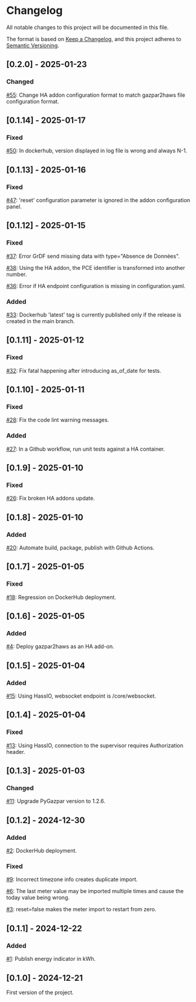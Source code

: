 # Changelog

All notable changes to this project will be documented in this file.

The format is based on [Keep a Changelog](https://keepachangelog.com/en/1.0.0/),
and this project adheres to [Semantic Versioning](https://semver.org/spec/v2.0.0.html).

## [0.2.0] - 2025-01-23

### Changed

[#55](https://github.com/ssenart/gazpar2haws/issues/55): Change HA addon configuration format to match gazpar2haws file configuration format.

## [0.1.14] - 2025-01-17

### Fixed

[#50](https://github.com/ssenart/gazpar2haws/issues/50): In dockerhub, version displayed in log file is wrong and always N-1.

## [0.1.13] - 2025-01-16

### Fixed

[#47](https://github.com/ssenart/gazpar2haws/issues/47): 'reset' configuration parameter is ignored in the addon configuration panel.

## [0.1.12] - 2025-01-15

### Fixed

[#37](https://github.com/ssenart/gazpar2haws/issues/37): Error GrDF send missing data with type="Absence de Données".

[#38](https://github.com/ssenart/gazpar2haws/issues/38): Using the HA addon, the PCE identifier is transformed into another number.

[#36](https://github.com/ssenart/gazpar2haws/issues/36): Error if HA endpoint configuration is missing in configuration.yaml.

### Added

[#33](https://github.com/ssenart/gazpar2haws/issues/33): Dockerhub 'latest' tag is currently published only if the release is created in the main branch.

## [0.1.11] - 2025-01-12

### Fixed

[#32](https://github.com/ssenart/gazpar2haws/issues/32): Fix fatal happening after introducing as_of_date for tests.

## [0.1.10] - 2025-01-11

### Fixed

[#28](https://github.com/ssenart/gazpar2haws/issues/28): Fix the code lint warning messages.

### Added

[#27](https://github.com/ssenart/gazpar2haws/issues/27): In a Github workflow, run unit tests against a HA container.

## [0.1.9] - 2025-01-10

### Fixed

[#26](https://github.com/ssenart/gazpar2haws/issues/26): Fix broken HA addons update.

## [0.1.8] - 2025-01-10

### Added

[#20](https://github.com/ssenart/gazpar2haws/issues/20): Automate build, package, publish with Github Actions.

## [0.1.7] - 2025-01-05

### Fixed

[#18](https://github.com/ssenart/gazpar2haws/issues/18): Regression on DockerHub deployment.

## [0.1.6] - 2025-01-05

### Added

[#4](https://github.com/ssenart/gazpar2haws/issues/4): Deploy gazpar2haws as an HA add-on.

## [0.1.5] - 2025-01-04

### Added

[#15](https://github.com/ssenart/gazpar2haws/issues/15): Using HassIO, websocket endpoint is /core/websocket.

## [0.1.4] - 2025-01-04

### Fixed

[#13](https://github.com/ssenart/gazpar2haws/issues/13): Using HassIO, connection to the supervisor requires Authorization header.

## [0.1.3] - 2025-01-03

### Changed

[#11](https://github.com/ssenart/gazpar2haws/issues/11): Upgrade PyGazpar version to 1.2.6.

## [0.1.2] - 2024-12-30

### Added

[#2](https://github.com/ssenart/gazpar2haws/issues/2): DockerHub deployment.

### Fixed

[#9](https://github.com/ssenart/gazpar2haws/issues/9): Incorrect timezone info creates duplicate import.

[#6](https://github.com/ssenart/gazpar2haws/issues/6): The last meter value may be imported multiple times and cause the today value being wrong.

[#3](https://github.com/ssenart/gazpar2haws/issues/3): reset=false makes the meter import to restart from zero.

## [0.1.1] - 2024-12-22

### Added

[#1](https://github.com/ssenart/gazpar2haws/issues/1): Publish energy indicator in kWh.

## [0.1.0] - 2024-12-21

First version of the project.
